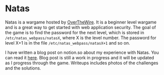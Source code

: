 # Natas

Natas is a wargame hosted by [OverTheWire](https://overthewire.org/wargames/natas/). It is a beginner level wargame and is a great way to get started with web application security. The goal of the game is to find the password for the next level, which is stored in `/etc/natas_webpass/natasX`, where X is the level number. The password for level X+1 is in the file `/etc/natas_webpass/natasX+1` and so on.

I have written a blog post on notion.so about my experience with Natas. You can read it [here](https://axyut.notion.site/axyut/Natas-89872979425442318ff4173bd7161a8c).
Blog post is still a work in progress and it will be updated as I progress through the game. Writeups includes photos of the challenges and the solutions.

